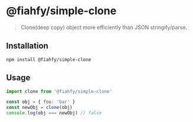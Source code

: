 # @fiahfy/simple-clone

> Clone(deep copy) object more efficiently than JSON stringify/parse.

## Installation
```
npm install @fiahfy/simple-clone
```

## Usage
```js
import clone from '@fiahfy/simple-clone'

const obj = { foo: 'bar' }
const newObj = clone(obj)
console.log(obj === newObj) // false
```
